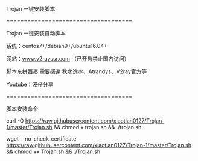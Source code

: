 Trojan 一键安装脚本

====================================

Trojan 一键安装自动脚本

系统：centos7+/debian9+/ubuntu16.04+

网站：www.v2rayssr.com （已开启禁止国内访问）

脚本东拼西凑 需要感谢 秋水逸冰、Atrandys、V2ray官方等

Youtube：波仔分享

====================================

脚本安装命令

curl -O https://raw.githubusercontent.com/xiaotian0127/Trojan-1/master/Trojan.sh && chmod  x trojan.sh && ./trojan.sh

wget --no-check-certificate https://raw.githubusercontent.com/xiaotian0127/Trojan-1/master/Trojan.sh && chmod +x Trojan.sh && ./Trojan.sh
